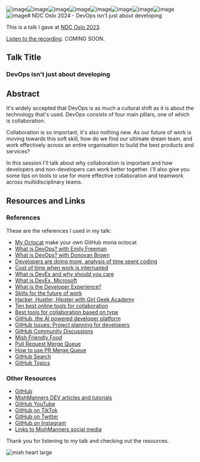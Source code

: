 ![image](https://github.com/mishmanners/TalksandEvents/assets/36594527/958b4f71-5d60-4a21-91fd-e3f8866182e5)![image](https://github.com/mishmanners/TalksandEvents/assets/36594527/b95db210-dde5-4873-a2cd-233eb8c5ff8a)![image](https://github.com/mishmanners/TalksandEvents/assets/36594527/4c35e95c-9cd0-464f-81cc-c32142b30147)![image](https://github.com/mishmanners/TalksandEvents/assets/36594527/f685739f-6829-40f3-981f-30708f8a2104)![image](https://github.com/mishmanners/TalksandEvents/assets/36594527/759341ba-0981-41ff-9e59-a245dbc7cc86)![image](https://github.com/mishmanners/TalksandEvents/assets/36594527/349ffc8e-65ef-4146-94b6-21a2c0d05c09)![image](https://github.com/mishmanners/TalksandEvents/assets/36594527/a634cb58-4b40-4c52-b289-33d6dde02848)![image](https://github.com/mishmanners/TalksandEvents/assets/36594527/14f1e55e-d5a9-4ca0-b93b-7043bdea8254)![image](https://github.com/mishmanners/TalksandEvents/assets/36594527/4a5b8efd-bae8-4a2a-929d-fd75eeb53164)# NDC Oslo 2024 - DevOps isn't just about developing

This is a talk I gave at [NDC Oslo 2023](https://ndcoslo.com/speakers/michelle-mannering).



[Listen to the recording](). COMING SOON.

## Talk Title

### DevOps isn't just about developing

## Abstract

It's widely accepted that DevOps is as much a cultural shift as it is about the technology that's used. DevOps consists of four main pillars, one of which is collaboration.

Collaboration is so important, it's also nothing new. As our future of work is moving towards this soft skill, how do we find our ultimate dream team, and work effectively across an entire organisation to build the best products and services?

In this session I'll talk about why collaboration is important and how developers and non-developers can work better together. I'll also give you some tips on tools to use for more effective collaboration and teamwork across multidisciplinary teams.

## Resources and Links

### References

These are the references I used in my talk:

- [My Octocat](https://myoctocat.com/?ref=producthunt) make your own GitHub mona octocat
- [What is DevOps? with Emily Freeman](https://youtu.be/kBV8gPVZNEE)
- [What is DevOps? with Donovan Brown](https://devblogs.microsoft.com/devops/what-is-devops-donovan/)
- [Developers are doing more, analysis of time spent coding](https://www.software.com/reports/code-time-report)
- [Cost of time when work is interrupted](https://ics.uci.edu/~gmark/chi08-mark.pdf)
- [What is DevEx and why should you care](https://github.blog/2023-06-08-developer-experience-what-is-it-and-why-should-you-care/)
- [What is DevEx, Microsoft](https://microsoft.github.io/code-with-engineering-playbook/developer-experience/)
- [What is the Developer Experience?](https://www.thoughtworks.com/insights/blog/experience-design/approaches-for-a-better-developer-experience)
- [Skills for the future of work](https://www.euronews.com/next/2023/03/19/how-ai-can-save-you-time-5-skills-you-no-longer-need-to-learn)
- [Hacker, Hustler, Hipster with Girl Geek Academy](https://girlgeekacademy.com/)
- [Ten best online tools for collaboration](https://www.techradar.com/best/best-online-collaboration-tools)
- [Best tools for collaboration based on type](https://filestage.io/blog/online-collaboration-tools/)
- [GitHub, the AI powered developer platform](https://github.com)
- [GitHub Issues: Project planning for developers](https://github.com/features/issues)
- [GitHub Community Discussions](https://github.com/orgs/community/discussions)
- [Mish Friendly Food](https://github.com/mishmanners/mish-friendly-food/)
- [Pull Request Merge Queue](https://docs.github.com/en/repositories/configuring-branches-and-merges-in-your-repository/configuring-pull-request-merges/managing-a-merge-queue)
- [How to use PR Merge Queue](https://www.youtube.com/watch?v=XEZMgohmtts&ab_channel=GitHub)
- [GitHub Search](https://github.com/search?type=code&auto_enroll=true)
- [GitHub Topics](https://github.com/topics)

### Other Resources

- [GitHub](https://github.com)
- [MishManners DEV articles and tutorials](https://dev.to/mishmanners)
- [GitHub YouTube](https://youtube.com/c/github)
- [GitHub on TikTok](https://tiktok.com/github)
- [GitHub on Twitter](https://twitter.com/github)
- [GitHub on Instagram](https://instagram.com/github)
- [Links to MishManners social media](https://mishmanners.info)

Thank you for listening to my talk and checking out the resources.

![mish heart large](https://user-images.githubusercontent.com/36594527/195619762-82827b2e-bfdd-49b6-b8df-5b9e15f4f044.png)
